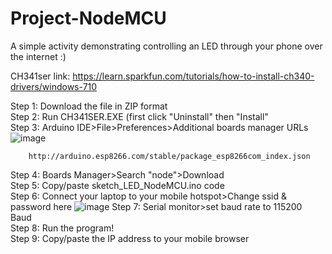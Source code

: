 # Project-NodeMCU
A simple activity demonstrating controlling an LED through your phone over the internet :)


CH341ser link: https://learn.sparkfun.com/tutorials/how-to-install-ch340-drivers/windows-710

Step 1: Download the file in ZIP format\
Step 2: Run CH341SER.EXE (first click "Uninstall" then "Install"\
Step 3: Arduino IDE>File>Preferences>Additional boards manager URLs  
        ![image](https://github.com/Kartekeya-Sharma/Project-NodeMCU/assets/110166739/98ff56e3-d88a-4298-a5bf-b186a98e2a7a)

        http://arduino.esp8266.com/stable/package_esp8266com_index.json

Step 4: Boards Manager>Search "node">Download\
Step 5: Copy/paste sketch_LED_NodeMCU.ino code\
Step 6: Connect your laptop to your mobile hotspot>Change ssid & password here
        ![image](https://github.com/Kartekeya-Sharma/Project-NodeMCU/assets/110166739/d5330737-cf78-444d-ad6d-8736418c6111)
Step 7: Serial monitor>set baud rate to 115200 Baud\
Step 8: Run the program!\
Step 9: Copy/paste the IP address to your mobile browser

